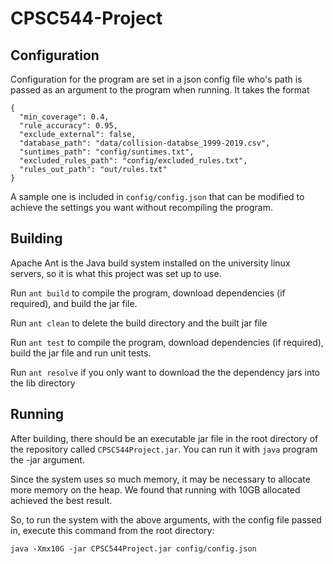 # CPSC544-Project

## Configuration

Configuration for the program are set in a json config file who's path is passed as an argument to the program when running. It takes the format

```
{
  "min_coverage": 0.4,
  "rule_accuracy": 0.95,
  "exclude_external": false,
  "database_path": "data/collision-databse_1999-2019.csv",
  "suntimes_path": "config/suntimes.txt",
  "excluded_rules_path": "config/excluded_rules.txt",
  "rules_out_path": "out/rules.txt"
}
```

A sample one is included in `config/config.json` that can be modified to achieve the settings you want without recompiling the program.

## Building

Apache Ant is the Java build system installed on the university linux servers, so it is what this project was set up to use.

Run `ant build` to compile the program, download dependencies (if required), and build the jar file.

Run `ant clean` to delete the build directory and the built jar file

Run `ant test` to compile the program, download dependencies (if required), build the jar file and run unit tests.

Run `ant resolve` if you only want to download the the dependency jars into the lib directory


## Running

After building, there should be an executable jar file in the root directory of the repository called `CPSC544Project.jar`. You can run it with `java` program the -jar argument.

Since the system uses so much memory, it may be necessary to allocate more memory on the heap. We found that running with 10GB allocated achieved the best result.

So, to run the system with the above arguments, with the config file passed in, execute this command from the root directory:

`java -Xmx10G -jar CPSC544Project.jar config/config.json`